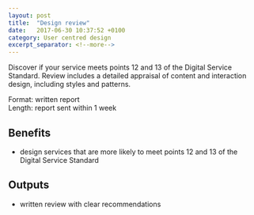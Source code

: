 ```yaml
---
layout: post
title:  "Design review"
date:   2017-06-30 10:37:52 +0100
category: User centred design
excerpt_separator: <!--more-->
---
```


Discover if your service meets points 12 and 13 of the Digital Service Standard. Review includes a detailed appraisal of content and interaction design, including styles and patterns.

Format: written report  
Length: report sent within 1 week

<!--more-->

## Benefits

- design services that are more likely to meet points 12 and 13 of the Digital Service Standard

## Outputs

- written review with clear recommendations




